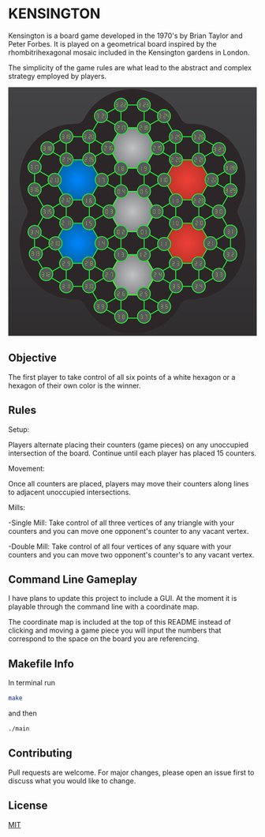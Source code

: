 # KENSINGTON

Kensington is a board game developed in the 1970's by Brian Taylor and Peter Forbes.
It is played on a geometrical board inspired by the rhombitrihexagonal mosaic included in the Kensington gardens in London.

The simplicity of the game rules are what lead to the abstract and complex strategy employed by players.

![Kensington board](KensingtonBoard.png)

## Objective

The first player to take control of all six points of a white hexagon or a hexagon of their own color is the winner.

## Rules

Setup: 

Players alternate placing their counters (game pieces) on any unoccupied intersection of the board. Continue until each player has placed 15 counters.

Movement: 

Once all counters are placed, players may move their counters along lines to adjacent unoccupied intersections.

Mills:

-Single Mill: Take control of all three vertices of any triangle with your counters and you can move one opponent's counter to any vacant vertex.

-Double Mill: Take control of all four vertices of any square with your counters and you can move two opponent's counter's to any vacant vertex.

## Command Line Gameplay

I have plans to update this project to include a GUI. At the moment it is playable through the command line with a coordinate map.

The coordinate map is included at the top of this README instead of clicking and moving a game piece you will input the numbers that correspond to the space on the board you are referencing.

## Makefile Info

In terminal run

```bash
make
```

and then

```bash
./main
```

## Contributing

Pull requests are welcome. For major changes, please open an issue first
to discuss what you would like to change.

## License

[MIT](https://choosealicense.com/licenses/mit/)